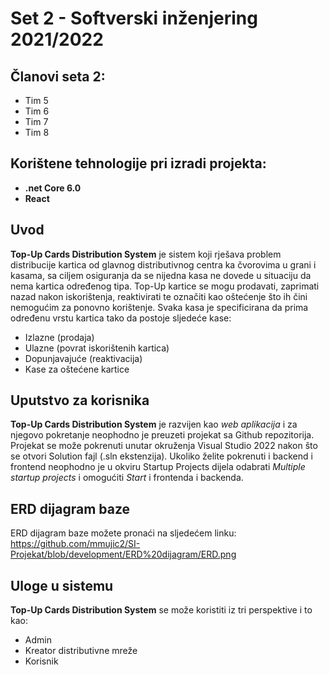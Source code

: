 # Set 2 - Softverski inženjering 2021/2022

## Članovi seta 2:
- Tim 5
- Tim 6
- Tim 7
- Tim 8

## Korištene tehnologije pri izradi projekta:
- **.net Core 6.0**
- **React**

## Uvod
**Top-Up Cards Distribution System** je sistem koji rješava problem distribucije kartica od glavnog distributivnog centra ka čvorovima u grani i kasama, sa ciljem osiguranja da se nijedna kasa ne dovede u situaciju da nema kartica određenog tipa. Top-Up kartice se mogu prodavati, zaprimati nazad nakon iskorištenja, reaktivirati te označiti kao oštećenje što ih čini nemogućim za ponovno korištenje. Svaka kasa je specificirana da prima određenu vrstu kartica tako da postoje sljedeće kase:
- Izlazne (prodaja)
- Ulazne (povrat iskorištenih kartica)
- Dopunjavajuće (reaktivacija)
- Kase za oštećene kartice

## Uputstvo za korisnika
**Top-Up Cards Distribution System** je razvijen kao *web aplikacija* i za njegovo pokretanje neophodno je preuzeti projekat sa Github repozitorija. Projekat se može pokrenuti unutar okruženja Visual Studio 2022 nakon što se otvori Solution fajl (.sln ekstenzija). Ukoliko želite pokrenuti i backend i frontend neophodno je u okviru Startup Projects dijela odabrati *Multiple startup projects* i omogućiti *Start* i frontenda i backenda.

## ERD dijagram baze
ERD dijagram baze možete pronaći na sljedećem linku:</br>
https://github.com/mmujic2/SI-Projekat/blob/development/ERD%20dijagram/ERD.png

## Uloge u sistemu
**Top-Up Cards Distribution System** se može koristiti iz tri perspektive i to kao:
- Admin
- Kreator distributivne mreže
- Korisnik
